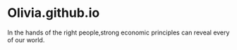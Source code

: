 # Olivia.github.io
In the hands of the right people,strong economic principles can reveal every of our world.
